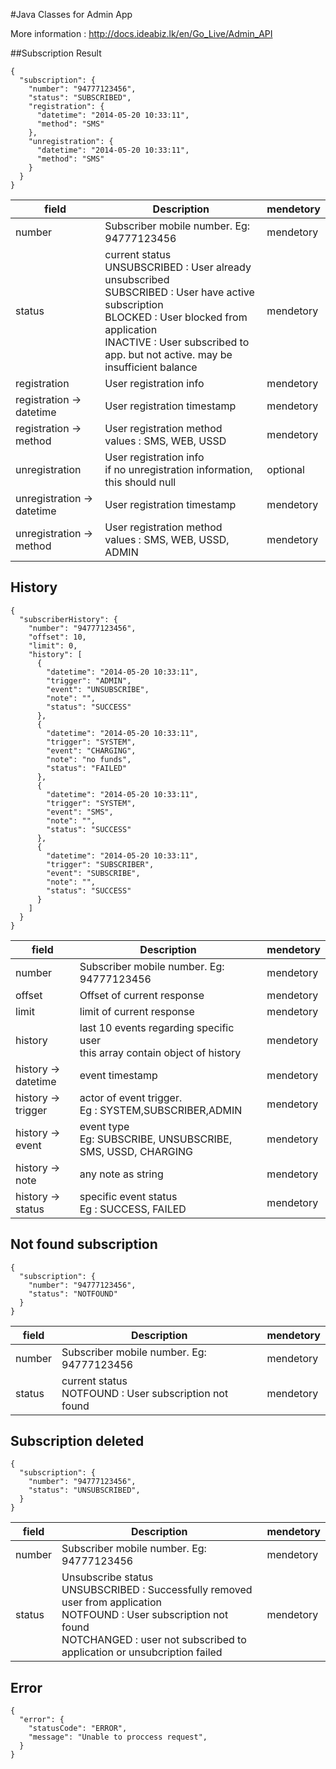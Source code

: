 #Java Classes for Admin App

More information : http://docs.ideabiz.lk/en/Go_Live/Admin_API

##Subscription Result

```
{
  "subscription": {
    "number": "94777123456",
    "status": "SUBSCRIBED",
    "registration": {
      "datetime": "2014-05-20 10:33:11",
      "method": "SMS"
    },
    "unregistration": {
      "datetime": "2014-05-20 10:33:11",
      "method": "SMS"
    }
  }
}

```

| field  |Description   | mendetory  |
|---|---|---|
| number  | Subscriber mobile number. Eg: 94777123456  | mendetory  |
|  status |  current  status<br> UNSUBSCRIBED : User already unsubscribed<br>SUBSCRIBED : User have active subscription<br>BLOCKED : User blocked from application<br>INACTIVE : User subscribed to app. but not active. may be insufficient balance | mendetory  |
| registration  | User registration info | mendetory  |
| registration -> datetime  | User registration timestamp | mendetory  |
| registration -> method  | User registration method<br> values : SMS, WEB, USSD| mendetory  |
| unregistration  | User registration info<br>if no unregistration information, this should null  | optional  |
| unregistration -> datetime  | User registration timestamp | mendetory  |
| unregistration -> method  | User registration method<br> values : SMS, WEB, USSD, ADMIN| mendetory  |


## History


```
{
  "subscriberHistory": {
    "number": "94777123456",
    "offset": 10,
    "limit": 0,
    "history": [
      {
        "datetime": "2014-05-20 10:33:11",
        "trigger": "ADMIN",
        "event": "UNSUBSCRIBE",
        "note": "",
        "status": "SUCCESS"
      },
      {
        "datetime": "2014-05-20 10:33:11",
        "trigger": "SYSTEM",
        "event": "CHARGING",
        "note": "no funds",
        "status": "FAILED"
      },
      {
        "datetime": "2014-05-20 10:33:11",
        "trigger": "SYSTEM",
        "event": "SMS",
        "note": "",
        "status": "SUCCESS"
      },
      {
        "datetime": "2014-05-20 10:33:11",
        "trigger": "SUBSCRIBER",
        "event": "SUBSCRIBE",
        "note": "",
        "status": "SUCCESS"
      }
    ]
  }
}
```
| field  |Description   | mendetory  |
|---|---|---|
| number  | Subscriber mobile number. Eg: 94777123456  | mendetory  |
| offset  | Offset of current response | mendetory  |
| limit  | limit of current response  | mendetory  |
| history  | last 10 events regarding specific user<br> this array contain object of history | mendetory  |
| history -> datetime  | event timestamp | mendetory  |
| history -> trigger  | actor of event trigger.<br> Eg : SYSTEM,SUBSCRIBER,ADMIN| mendetory  |
| history -> event  | event type<br>Eg: SUBSCRIBE, UNSUBSCRIBE, SMS, USSD, CHARGING | mendetory  |
| history -> note  | any note as string | mendetory  |
| history -> status  | specific event status<br>Eg : SUCCESS, FAILED | mendetory  |

## Not found subscription

```
{
  "subscription": {
    "number": "94777123456",
    "status": "NOTFOUND"
  }
}
```

| field  |Description   | mendetory  |
|---|---|---|
| number  | Subscriber mobile number. Eg: 94777123456  | mendetory  |
|  status |  current  status<br>NOTFOUND : User subscription not found | mendetory  |

## Subscription deleted

```
{
  "subscription": {
    "number": "94777123456",
    "status": "UNSUBSCRIBED",
  }
}
```


| field  |Description   | mendetory  |
|---|---|---|
| number  | Subscriber mobile number. Eg: 94777123456  | mendetory  |
|  status |  Unsubscribe status<br> UNSUBSCRIBED : Successfully removed user from application<br>NOTFOUND : User subscription not found<br>NOTCHANGED : user not subscribed to application or unsubcription failed | mendetory  |


## Error
```
{
  "error": {
    "statusCode": "ERROR",
    "message": "Unable to proccess request",
  }
}
```
